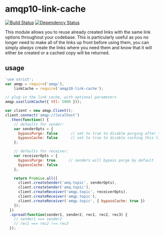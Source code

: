 # amqp10-link-cache
[![Build Status](https://travis-ci.org/mbroadst/amqp10-link-cache.svg)](https://travis-ci.org/mbroadst/amqp10-link-cache)
[![Dependency Status](https://david-dm.org/mbroadst/amqp10-link-cache.svg)](https://david-dm.org/mbroadst/amqp10-link-cache.svg)

This module allows you to reuse already created links with the same link
options throughout your codebase. This is particularly useful as you no longer
need to make all of the links up front before using them, you can simply
_always_ create the links where you need them and know that it will either be
created or a cached copy will be returned.

## usage
```javascript
'use strict';
var amqp = require('amqp'),
    linkCache = require('amqp10-link-cache');

// plug-in the link cache, with optional parameters
amqp.use(linkCache({ ttl: 5000 }));

var client = new amqp.Client();
client.connect('amqp://localhost')
  .then(function() {
    // defaults for sender:
    var senderOpts = {
      bypassPurge: false      // set to true to disable purging after ttl
      bypassCache: false      // set to true to disable caching this link
    };

    // defaults for receiver:
    var receiverOpts = {
      bypassPurge: true      // senders will bypass purge by default
      bypassCache: false   
    };

    return Promise.all([
      client.createSender('amq.topic', senderOpts),
      client.createSender('amq.topic'),
      client.createReceiver('amqp.topic', receiverOpts),
      client.createReceiver('amqp.topic'),
      client.createReceiver('amqp.topic', { bypassCache: true })
    ]);
  })
  .spread(function(sender1, sender2, rec1, rec2, rec3) {
    // sender1 === sender2
    // rec1 === rec2 !== rec3
  });
```
